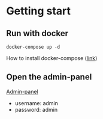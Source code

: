 # Getting start
## Run with docker
```shell
docker-compose up -d
```
How to install docker-compose ([link](https://www.digitalocean.com/community/tutorials/how-to-install-and-use-docker-compose-on-ubuntu-20-04))

## Open the admin-panel
[Admin-panel](http://localhost:8000/admin/)
* username: admin
* password: admin